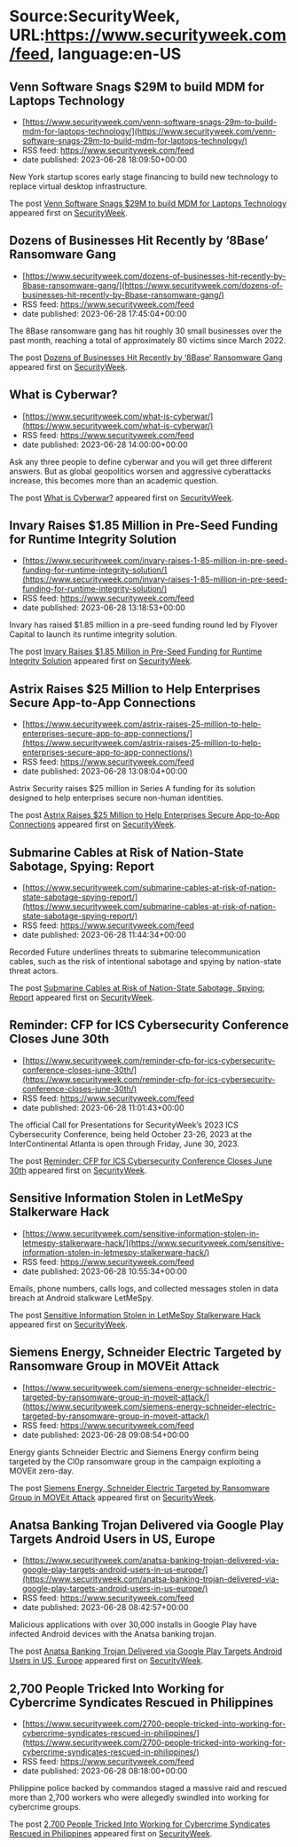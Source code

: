 # Source:SecurityWeek, URL:https://www.securityweek.com/feed, language:en-US

## Venn Software Snags $29M to build MDM for Laptops Technology
 - [https://www.securityweek.com/venn-software-snags-29m-to-build-mdm-for-laptops-technology/](https://www.securityweek.com/venn-software-snags-29m-to-build-mdm-for-laptops-technology/)
 - RSS feed: https://www.securityweek.com/feed
 - date published: 2023-06-28 18:09:50+00:00

<p>New York startup scores early stage financing to build new technology to replace virtual desktop infrastructure.</p>
<p>The post <a href="https://www.securityweek.com/venn-software-snags-29m-to-build-mdm-for-laptops-technology/" rel="nofollow">Venn Software Snags $29M to build MDM for Laptops Technology</a> appeared first on <a href="https://www.securityweek.com" rel="nofollow">SecurityWeek</a>.</p>

## Dozens of Businesses Hit Recently by ‘8Base’ Ransomware Gang
 - [https://www.securityweek.com/dozens-of-businesses-hit-recently-by-8base-ransomware-gang/](https://www.securityweek.com/dozens-of-businesses-hit-recently-by-8base-ransomware-gang/)
 - RSS feed: https://www.securityweek.com/feed
 - date published: 2023-06-28 17:45:04+00:00

<p>The 8Base ransomware gang has hit roughly 30 small businesses over the past month, reaching a total of approximately 80 victims since March 2022.</p>
<p>The post <a href="https://www.securityweek.com/dozens-of-businesses-hit-recently-by-8base-ransomware-gang/" rel="nofollow">Dozens of Businesses Hit Recently by &#8216;8Base&#8217; Ransomware Gang</a> appeared first on <a href="https://www.securityweek.com" rel="nofollow">SecurityWeek</a>.</p>

## What is Cyberwar?
 - [https://www.securityweek.com/what-is-cyberwar/](https://www.securityweek.com/what-is-cyberwar/)
 - RSS feed: https://www.securityweek.com/feed
 - date published: 2023-06-28 14:00:00+00:00

<p>Ask any three people to define cyberwar and you will get three different answers. But as global geopolitics worsen and aggressive cyberattacks increase, this becomes more than an academic question.</p>
<p>The post <a href="https://www.securityweek.com/what-is-cyberwar/" rel="nofollow">What is Cyberwar?</a> appeared first on <a href="https://www.securityweek.com" rel="nofollow">SecurityWeek</a>.</p>

## Invary Raises $1.85 Million in Pre-Seed Funding for Runtime Integrity Solution
 - [https://www.securityweek.com/invary-raises-1-85-million-in-pre-seed-funding-for-runtime-integrity-solution/](https://www.securityweek.com/invary-raises-1-85-million-in-pre-seed-funding-for-runtime-integrity-solution/)
 - RSS feed: https://www.securityweek.com/feed
 - date published: 2023-06-28 13:18:53+00:00

<p>Invary has raised $1.85 million in a pre-seed funding round led by Flyover Capital to launch its runtime integrity solution.</p>
<p>The post <a href="https://www.securityweek.com/invary-raises-1-85-million-in-pre-seed-funding-for-runtime-integrity-solution/" rel="nofollow">Invary Raises $1.85 Million in Pre-Seed Funding for Runtime Integrity Solution</a> appeared first on <a href="https://www.securityweek.com" rel="nofollow">SecurityWeek</a>.</p>

## Astrix Raises $25 Million to Help Enterprises Secure App-to-App Connections
 - [https://www.securityweek.com/astrix-raises-25-million-to-help-enterprises-secure-app-to-app-connections/](https://www.securityweek.com/astrix-raises-25-million-to-help-enterprises-secure-app-to-app-connections/)
 - RSS feed: https://www.securityweek.com/feed
 - date published: 2023-06-28 13:08:04+00:00

<p>Astrix Security raises $25 million in Series A funding for its solution designed to help enterprises secure non-human identities. </p>
<p>The post <a href="https://www.securityweek.com/astrix-raises-25-million-to-help-enterprises-secure-app-to-app-connections/" rel="nofollow">Astrix Raises $25 Million to Help Enterprises Secure App-to-App Connections</a> appeared first on <a href="https://www.securityweek.com" rel="nofollow">SecurityWeek</a>.</p>

## Submarine Cables at Risk of Nation-State Sabotage, Spying: Report
 - [https://www.securityweek.com/submarine-cables-at-risk-of-nation-state-sabotage-spying-report/](https://www.securityweek.com/submarine-cables-at-risk-of-nation-state-sabotage-spying-report/)
 - RSS feed: https://www.securityweek.com/feed
 - date published: 2023-06-28 11:44:34+00:00

<p>Recorded Future underlines threats to submarine telecommunication cables, such as the risk of intentional sabotage and spying by nation-state threat actors.</p>
<p>The post <a href="https://www.securityweek.com/submarine-cables-at-risk-of-nation-state-sabotage-spying-report/" rel="nofollow">Submarine Cables at Risk of Nation-State Sabotage, Spying: Report</a> appeared first on <a href="https://www.securityweek.com" rel="nofollow">SecurityWeek</a>.</p>

## Reminder: CFP for ICS Cybersecurity Conference Closes June 30th
 - [https://www.securityweek.com/reminder-cfp-for-ics-cybersecurity-conference-closes-june-30th/](https://www.securityweek.com/reminder-cfp-for-ics-cybersecurity-conference-closes-june-30th/)
 - RSS feed: https://www.securityweek.com/feed
 - date published: 2023-06-28 11:01:43+00:00

<p>The official Call for Presentations for SecurityWeek’s 2023 ICS Cybersecurity Conference, being held October 23-26, 2023 at the InterContinental Atlanta is open through Friday, June 30, 2023.</p>
<p>The post <a href="https://www.securityweek.com/reminder-cfp-for-ics-cybersecurity-conference-closes-june-30th/" rel="nofollow">Reminder: CFP for ICS Cybersecurity Conference Closes June 30th</a> appeared first on <a href="https://www.securityweek.com" rel="nofollow">SecurityWeek</a>.</p>

## Sensitive Information Stolen in LetMeSpy Stalkerware Hack
 - [https://www.securityweek.com/sensitive-information-stolen-in-letmespy-stalkerware-hack/](https://www.securityweek.com/sensitive-information-stolen-in-letmespy-stalkerware-hack/)
 - RSS feed: https://www.securityweek.com/feed
 - date published: 2023-06-28 10:55:34+00:00

<p>Emails, phone numbers, calls logs, and collected messages stolen in data breach at Android stalkware LetMeSpy.</p>
<p>The post <a href="https://www.securityweek.com/sensitive-information-stolen-in-letmespy-stalkerware-hack/" rel="nofollow">Sensitive Information Stolen in LetMeSpy Stalkerware Hack</a> appeared first on <a href="https://www.securityweek.com" rel="nofollow">SecurityWeek</a>.</p>

## Siemens Energy, Schneider Electric Targeted by Ransomware Group in MOVEit Attack
 - [https://www.securityweek.com/siemens-energy-schneider-electric-targeted-by-ransomware-group-in-moveit-attack/](https://www.securityweek.com/siemens-energy-schneider-electric-targeted-by-ransomware-group-in-moveit-attack/)
 - RSS feed: https://www.securityweek.com/feed
 - date published: 2023-06-28 09:08:54+00:00

<p>Energy giants Schneider Electric and Siemens Energy confirm being targeted by the Cl0p ransomware group in the campaign exploiting a MOVEit zero-day.</p>
<p>The post <a href="https://www.securityweek.com/siemens-energy-schneider-electric-targeted-by-ransomware-group-in-moveit-attack/" rel="nofollow">Siemens Energy, Schneider Electric Targeted by Ransomware Group in MOVEit Attack</a> appeared first on <a href="https://www.securityweek.com" rel="nofollow">SecurityWeek</a>.</p>

## Anatsa Banking Trojan Delivered via Google Play Targets Android Users in US, Europe
 - [https://www.securityweek.com/anatsa-banking-trojan-delivered-via-google-play-targets-android-users-in-us-europe/](https://www.securityweek.com/anatsa-banking-trojan-delivered-via-google-play-targets-android-users-in-us-europe/)
 - RSS feed: https://www.securityweek.com/feed
 - date published: 2023-06-28 08:42:57+00:00

<p>Malicious applications with over 30,000 installs in Google Play have infected Android devices with the Anatsa banking trojan.</p>
<p>The post <a href="https://www.securityweek.com/anatsa-banking-trojan-delivered-via-google-play-targets-android-users-in-us-europe/" rel="nofollow">Anatsa Banking Trojan Delivered via Google Play Targets Android Users in US, Europe</a> appeared first on <a href="https://www.securityweek.com" rel="nofollow">SecurityWeek</a>.</p>

## 2,700 People Tricked Into Working for Cybercrime Syndicates Rescued in Philippines
 - [https://www.securityweek.com/2700-people-tricked-into-working-for-cybercrime-syndicates-rescued-in-philippines/](https://www.securityweek.com/2700-people-tricked-into-working-for-cybercrime-syndicates-rescued-in-philippines/)
 - RSS feed: https://www.securityweek.com/feed
 - date published: 2023-06-28 08:18:00+00:00

<p>Philippine police backed by commandos staged a massive raid and rescued more than 2,700 workers who were allegedly swindled into working for cybercrime groups.</p>
<p>The post <a href="https://www.securityweek.com/2700-people-tricked-into-working-for-cybercrime-syndicates-rescued-in-philippines/" rel="nofollow">2,700 People Tricked Into Working for Cybercrime Syndicates Rescued in Philippines</a> appeared first on <a href="https://www.securityweek.com" rel="nofollow">SecurityWeek</a>.</p>


